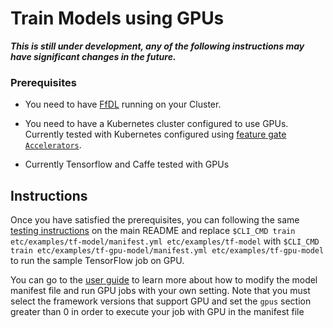 # Train Models using GPUs

***This is still under development, any of the following instructions may have significant changes in the future.***

### Prerequisites

* You need to have [FfDL](../README.md#5-detailed-installation-instructions) running on your Cluster.

* You need to have a Kubernetes cluster configured to use GPUs. Currently tested with Kubernetes configured using [feature gate `Accelerators`](https://kubernetes.io/docs/tasks/manage-gpus/scheduling-gpus/).

* Currently Tensorflow and Caffe tested with GPUs

## Instructions

Once you have satisfied the prerequisites, you can following the same [testing instructions](../README.md#6-detailed-testing-instructions) on the main README and replace `$CLI_CMD train etc/examples/tf-model/manifest.yml etc/examples/tf-model` with `$CLI_CMD train etc/examples/tf-gpu-model/manifest.yml etc/examples/tf-gpu-model` to run the sample TensorFlow job on GPU.

You can go to the [user guide](user-guide.md) to learn more about how to modify the model manifest file and run GPU jobs with your own setting. Note that you must select the framework versions that support GPU and set the `gpus` section greater than 0 in order to execute your job with GPU in the manifest file
